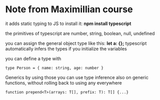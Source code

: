 # Note from Maximillian course

it adds static typing to JS
to install it: **npm install typescript**

the primitives of typescript are number, string, boolean, null, undefined

you can assign the general object type like this: **let a: {};**
typescript automatically infers the types if you initialize the variables

you can define a type with
```
type Person = { name: string, age: number }
```
Generics
by using those you can use type inference also on generic functions, without rolling back to using any everywhere
```
function prepend<T>(arrays: T[], prefix: T): T[] {...}
```
